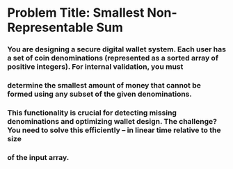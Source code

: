 #  Problem Title: Smallest Non-Representable Sum
###  You are designing a secure digital wallet system. Each user has a set of coin denominations (represented as a sorted array of positive integers). For internal validation, you must
###  determine the smallest amount of money that cannot be formed using any subset of the given denominations.
###  This functionality is crucial for detecting missing denominations and optimizing wallet design. The challenge? You need to solve this efficiently – in linear time relative to the size
###  of the input array.
